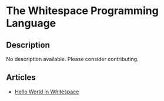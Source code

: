 # The Whitespace Programming Language

## Description

No description available. Please consider contributing.

## Articles

- [Hello World in Whitespace](https://sampleprograms.io/projects/hello-world/whitespace)